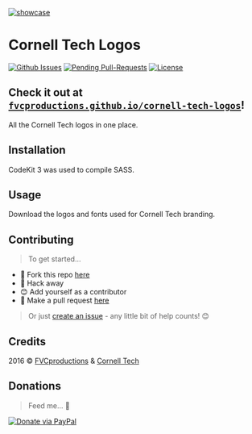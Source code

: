 [![showcase](https://i.imgur.com/QBzg9S2.png)](http://fvcproductions.github.io/cornell-tech-logos)

# Cornell Tech Logos

[![Github Issues](http://githubbadges.herokuapp.com/fvcproductions/cornell-tech-logos/issues.svg?style=flat-square)](https://github.com/fvcproductions/cornell-tech-logos/issues) [![Pending Pull-Requests](http://githubbadges.herokuapp.com/fvcproductions/cornell-tech-logos/pulls.svg?style=flat-square)](https://github.com/fvcproductions/cornell-tech-logos/pulls) [![License](http://img.shields.io/:license-mit-blue.svg?style=flat-square)](http://badges.mit-license.org)

## Check it out at [`fvcproductions.github.io/cornell-tech-logos`](http://fvcproductions.github.io/cornell-tech-logos)!

All the Cornell Tech logos in one place.

## Installation

CodeKit 3 was used to compile SASS.

## Usage

Download the logos and fonts used for Cornell Tech branding.

## Contributing

> To get started...

- 🍴 Fork this repo [here](https://github.com/fvcproductions/readme#fork-destination-box)
- 🔨 Hack away
- 😊 Add yourself as a contributor
- 🔧 Make a pull request [here](https://github.com/fvcproductions/cornell-tech-logos/compare)

> Or just [create an issue](https://github.com/fvcproductions/cornell-tech-logos/issues) - any little bit of help counts! 😊

## Credits

2016 © [FVCproductions](http://fvcproductions.com) & [Cornell Tech](http://tech.cornell.edu)

## Donations

> Feed me... 🍕

[![Donate via PayPal](https://raw.github.com/xioTechnologies/PayPal-Button/master/PayPal%20Button.png)](http://paypal.me/fvcproductions)